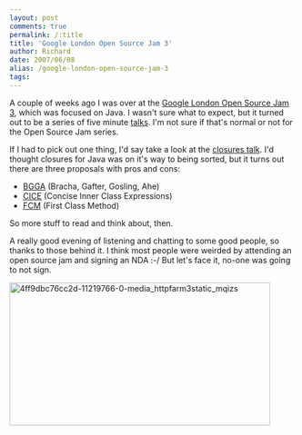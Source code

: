 ```yaml
---
layout: post
comments: true
permalink: /:title
title: 'Google London Open Source Jam 3'
author: Richard
date: 2007/06/08
alias: /google-london-open-source-jam-3
tags:
---
```


A couple of weeks ago I was over at the [Google London Open Source Jam
3][], which was focused on Java. I wasn't sure what to expect, but it
turned out to be a series of five minute [talks][]. I'm not sure if
that's normal or not for the Open Source Jam series.

If I had to pick out one thing, I'd say take a look at the [closures
talk][]. I'd thought closures for Java was on it's way to being sorted,
but it turns out there are three proposals with pros and cons:

-   [BGGA][] (Bracha, Gafter, Gosling, Ahe)
-   [CICE][] (Concise Inner Class Expressions)
-   [FCM][] (First Class Method)

So more stuff to read and think about, then.

A really good evening of listening and chatting to some good people, so
thanks to those behind it. I think most people were weirded by
attending an open source jam and signing an NDA :-/ But let's face it,
no-one was going to not sign.

<a href="https://www.flickr.com/photos/d6y/15989272980" title="4ff9dbc76cc2d-11219766-0-media_httpfarm3static_mqizs by Richard Dallaway, on Flickr"><img src="https://farm8.staticflickr.com/7493/15989272980_18d377420c_o.jpg" width="458" height="252" alt="4ff9dbc76cc2d-11219766-0-media_httpfarm3static_mqizs"></a>

  [Google London Open Source Jam 3]: http://www.red-bean.com/ospowiki/LondonOpenSourceJam03
  [talks]: http://www.red-bean.com/ospowiki/LondonOpenSourceJam03Talks
  [closures talk]: http://jez.blip.tv/file/245696/
  [BGGA]: http://www.javac.info/
  [CICE]: http://crazybob.org/2006/10/java-closure-spectrum.html
  [FCM]: http://docs.google.com/View?docid=ddhp95vd_0f7mcns

